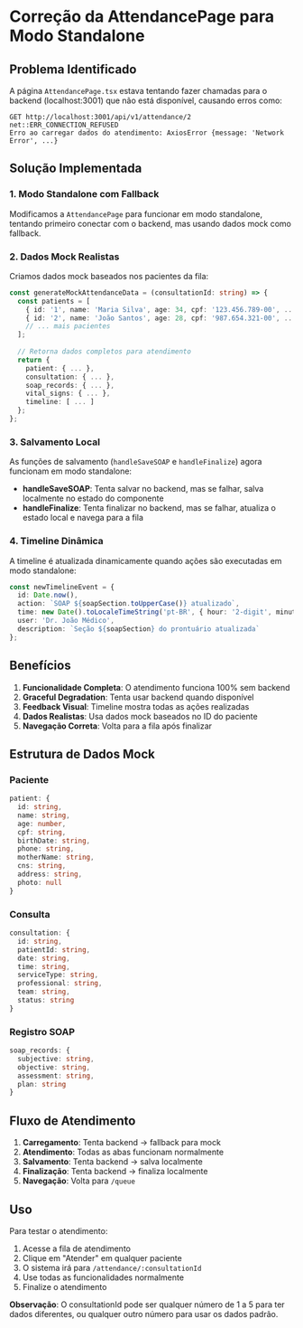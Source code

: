 # Correção da AttendancePage para Modo Standalone

## Problema Identificado

A página `AttendancePage.tsx` estava tentando fazer chamadas para o backend (localhost:3001) que não está disponível, causando erros como:

```
GET http://localhost:3001/api/v1/attendance/2 net::ERR_CONNECTION_REFUSED
Erro ao carregar dados do atendimento: AxiosError {message: 'Network Error', ...}
```

## Solução Implementada

### 1. Modo Standalone com Fallback

Modificamos a `AttendancePage` para funcionar em modo standalone, tentando primeiro conectar com o backend, mas usando dados mock como fallback.

### 2. Dados Mock Realistas

Criamos dados mock baseados nos pacientes da fila:

```typescript
const generateMockAttendanceData = (consultationId: string) => {
  const patients = [
    { id: '1', name: 'Maria Silva', age: 34, cpf: '123.456.789-00', ... },
    { id: '2', name: 'João Santos', age: 28, cpf: '987.654.321-00', ... },
    // ... mais pacientes
  ];
  
  // Retorna dados completos para atendimento
  return {
    patient: { ... },
    consultation: { ... },
    soap_records: { ... },
    vital_signs: { ... },
    timeline: [ ... ]
  };
};
```

### 3. Salvamento Local

As funções de salvamento (`handleSaveSOAP` e `handleFinalize`) agora funcionam em modo standalone:

- **handleSaveSOAP**: Tenta salvar no backend, mas se falhar, salva localmente no estado do componente
- **handleFinalize**: Tenta finalizar no backend, mas se falhar, atualiza o estado local e navega para a fila

### 4. Timeline Dinâmica

A timeline é atualizada dinamicamente quando ações são executadas em modo standalone:

```typescript
const newTimelineEvent = {
  id: Date.now(),
  action: `SOAP ${soapSection.toUpperCase()} atualizado`,
  time: new Date().toLocaleTimeString('pt-BR', { hour: '2-digit', minute: '2-digit' }),
  user: 'Dr. João Médico',
  description: `Seção ${soapSection} do prontuário atualizada`
};
```

## Benefícios

1. **Funcionalidade Completa**: O atendimento funciona 100% sem backend
2. **Graceful Degradation**: Tenta usar backend quando disponível
3. **Feedback Visual**: Timeline mostra todas as ações realizadas
4. **Dados Realistas**: Usa dados mock baseados no ID do paciente
5. **Navegação Correta**: Volta para a fila após finalizar

## Estrutura de Dados Mock

### Paciente
```typescript
patient: {
  id: string,
  name: string,
  age: number,
  cpf: string,
  birthDate: string,
  phone: string,
  motherName: string,
  cns: string,
  address: string,
  photo: null
}
```

### Consulta
```typescript
consultation: {
  id: string,
  patientId: string,
  date: string,
  time: string,
  serviceType: string,
  professional: string,
  team: string,
  status: string
}
```

### Registro SOAP
```typescript
soap_records: {
  subjective: string,
  objective: string,
  assessment: string,
  plan: string
}
```

## Fluxo de Atendimento

1. **Carregamento**: Tenta backend → fallback para mock
2. **Atendimento**: Todas as abas funcionam normalmente
3. **Salvamento**: Tenta backend → salva localmente
4. **Finalização**: Tenta backend → finaliza localmente
5. **Navegação**: Volta para `/queue`

## Uso

Para testar o atendimento:

1. Acesse a fila de atendimento
2. Clique em "Atender" em qualquer paciente
3. O sistema irá para `/attendance/:consultationId`
4. Use todas as funcionalidades normalmente
5. Finalize o atendimento

**Observação**: O consultationId pode ser qualquer número de 1 a 5 para ter dados diferentes, ou qualquer outro número para usar os dados padrão.
